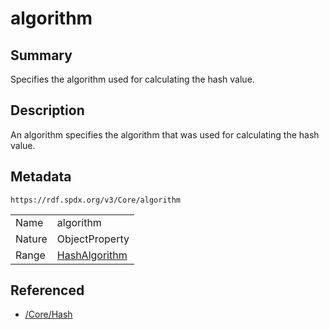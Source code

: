 <!-- Automatically generated by spec-parser v2.0.0 on 2024-01-26T22:18:46.241893+00:00 -->
<!-- SPDX-License-Identifier: Community-Spec-1.0 -->

# algorithm

## Summary

Specifies the algorithm used for calculating the hash value.


## Description

An algorithm specifies the algorithm that was used for calculating the hash value.


## Metadata

`https://rdf.spdx.org/v3/Core/algorithm`


| | |
|---|---|
| Name | algorithm |
| Nature | ObjectProperty |
| Range | [HashAlgorithm](../Vocabularies/HashAlgorithm.md) |




## Referenced

- [/Core/Hash](../../Core/Classes/Hash.md)

